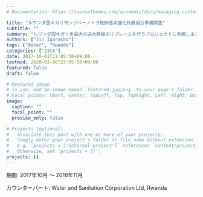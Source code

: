 ```yaml
---
# Documentation: https://sourcethemes.com/academic/docs/managing-content/

title: "ルワンダ国キガリ市ンゾベーノトラ総帥感染強化計画協力準備調査"
subtitle: ""
summary: "ルワンダ国キガリ市最大の送水幹線のリプレースを行うプロジェクトに参画しました"
authors: ["Jin Igarashi"]
tags: ["Water", "Rwanda"]
categories: ["JICA"]
date: 2017-10-01T22:05:50+09:00
lastmod: 2020-03-06T22:05:50+09:00
featured: false
draft: false

# Featured image
# To use, add an image named `featured.jpg/png` to your page's folder.
# Focal points: Smart, Center, TopLeft, Top, TopRight, Left, Right, BottomLeft, Bottom, BottomRight.
image:
  caption: ""
  focal_point: ""
  preview_only: false

# Projects (optional).
#   Associate this post with one or more of your projects.
#   Simply enter your project's folder or file name without extension.
#   E.g. `projects = ["internal-project"]` references `content/project/deep-learning/index.md`.
#   Otherwise, set `projects = []`.
projects: []
---
```


期間: 2017年10月 〜 2018年11月

カウンターパート: Water and Sanitation Corporation Ltd, Rwanda